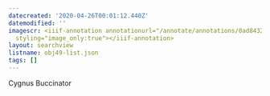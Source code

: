```yaml
---
datecreated: '2020-04-26T00:01:12.440Z'
datemodified: ''
imagescr: <iiif-annotation annotationurl="/annotate/annotations/0ad84324-8751-11ea-830c-5254008afee6.json"
  styling="image_only:true"></iiif-annotation>
layout: searchview
listname: obj49-list.json
tags: []
---
```

Cygnus Buccinator